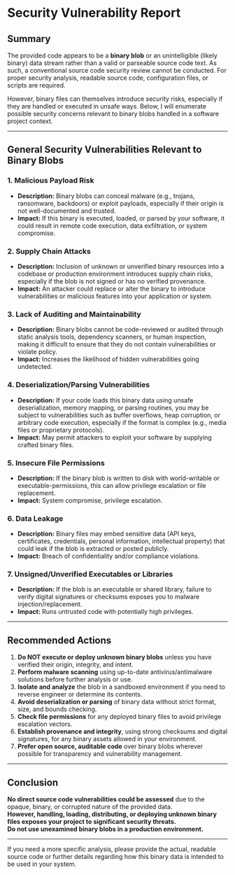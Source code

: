# Security Vulnerability Report

## Summary

The provided code appears to be a **binary blob** or an unintelligible (likely binary) data stream rather than a valid or parseable source code text. As such, a conventional source code security review cannot be conducted. For proper security analysis, readable source code, configuration files, or scripts are required.

However, binary files can themselves introduce security risks, especially if they are handled or executed in unsafe ways. Below, I will enumerate possible security concerns relevant to binary blobs handled in a software project context.

---

## General Security Vulnerabilities Relevant to Binary Blobs

### 1. **Malicious Payload Risk**
- **Description:** Binary blobs can conceal malware (e.g., trojans, ransomware, backdoors) or exploit payloads, especially if their origin is not well-documented and trusted.
- **Impact:** If this binary is executed, loaded, or parsed by your software, it could result in remote code execution, data exfiltration, or system compromise.

### 2. **Supply Chain Attacks**
- **Description:** Inclusion of unknown or unverified binary resources into a codebase or production environment introduces supply chain risks, especially if the blob is not signed or has no verified provenance.
- **Impact:** An attacker could replace or alter the binary to introduce vulnerabilities or malicious features into your application or system.

### 3. **Lack of Auditing and Maintainability**
- **Description:** Binary blobs cannot be code-reviewed or audited through static analysis tools, dependency scanners, or human inspection, making it difficult to ensure that they do not contain vulnerabilities or violate policy.
- **Impact:** Increases the likelihood of hidden vulnerabilities going undetected.

### 4. **Deserialization/Parsing Vulnerabilities**
- **Description:** If your code loads this binary data using unsafe deserialization, memory mapping, or parsing routines, you may be subject to vulnerabilities such as buffer overflows, heap corruption, or arbitrary code execution, especially if the format is complex (e.g., media files or proprietary protocols).
- **Impact:** May permit attackers to exploit your software by supplying crafted binary files.

### 5. **Insecure File Permissions**
- **Description:** If the binary blob is written to disk with world-writable or executable-permissions, this can allow privilege escalation or file replacement.
- **Impact:** System compromise, privilege escalation.

### 6. **Data Leakage**
- **Description:** Binary files may embed sensitive data (API keys, certificates, credentials, personal information, intellectual property) that could leak if the blob is extracted or posted publicly.
- **Impact:** Breach of confidentiality and/or compliance violations.

### 7. **Unsigned/Unverified Executables or Libraries**
- **Description:** If the blob is an executable or shared library, failure to verify digital signatures or checksums exposes you to malware injection/replacement.
- **Impact:** Runs untrusted code with potentially high privileges.

---

## Recommended Actions

1. **Do NOT execute or deploy unknown binary blobs** unless you have verified their origin, integrity, and intent.
2. **Perform malware scanning** using up-to-date antivirus/antimalware solutions before further analysis or use.
3. **Isolate and analyze** the blob in a sandboxed environment if you need to reverse engineer or determine its contents.
4. **Avoid deserialization or parsing** of binary data without strict format, size, and bounds checking.
5. **Check file permissions** for any deployed binary files to avoid privilege escalation vectors.
6. **Establish provenance and integrity**, using strong checksums and digital signatures, for any binary assets allowed in your environment.
7. **Prefer open source, auditable code** over binary blobs wherever possible for transparency and vulnerability management.

---

## Conclusion

**No direct source code vulnerabilities could be assessed** due to the opaque, binary, or corrupted nature of the provided data.  
**However, handling, loading, distributing, or deploying unknown binary files exposes your project to significant security threats.**  
**Do not use unexamined binary blobs in a production environment.**

---

If you need a more specific analysis, please provide the actual, readable source code or further details regarding how this binary data is intended to be used in your system.